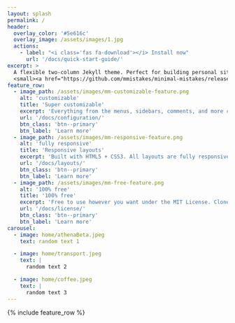 ```yaml
---
layout: splash
permalink: /
header:
  overlay_color: '#5e616c'
  overlay_image: /assets/images/1.jpg
  actions:
    - label: "<i class='fas fa-download'></i> Install now"
      url: '/docs/quick-start-guide/'
excerpt: >
  A flexible two-column Jekyll theme. Perfect for building personal sites, blogs, and portfolios.<br />
  <small><a href="https://github.com/mmistakes/minimal-mistakes/releases/tag/4.14.1">Latest release v4.14.1</a></small>
feature_row:
  - image_path: /assets/images/mm-customizable-feature.png
    alt: 'customizable'
    title: 'Super customizable'
    excerpt: 'Everything from the menus, sidebars, comments, and more can be configured or set with YAML Front Matter.'
    url: '/docs/configuration/'
    btn_class: 'btn--primary'
    btn_label: 'Learn more'
  - image_path: /assets/images/mm-responsive-feature.png
    alt: 'fully responsive'
    title: 'Responsive layouts'
    excerpt: 'Built with HTML5 + CSS3. All layouts are fully responsive with helpers to augment your content.'
    url: '/docs/layouts/'
    btn_class: 'btn--primary'
    btn_label: 'Learn more'
  - image_path: /assets/images/mm-free-feature.png
    alt: '100% free'
    title: '100% free'
    excerpt: 'Free to use however you want under the MIT License. Clone it, fork it, customize it... whatever!'
    url: '/docs/license/'
    btn_class: 'btn--primary'
    btn_label: 'Learn more'
carousel:
  - image: home/athenaBeta.jpeg
    text: random text 1

  - image: home/transport.jpeg
    text: |
      random text 2

  - image: home/coffee.jpeg
    text: |
      random text 3
---
```


{% include feature_row %}
